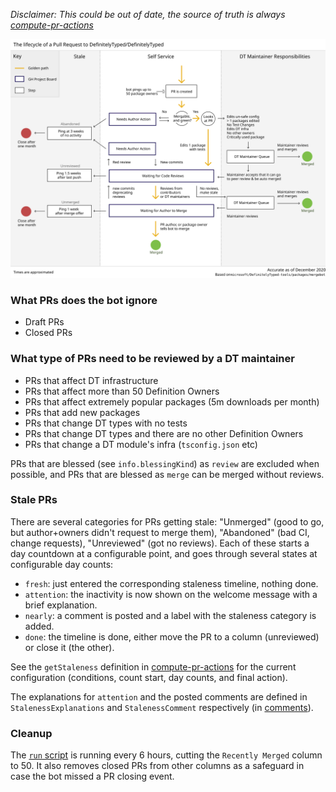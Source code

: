 _Disclaimer: This could be out of date, the source of truth is always [compute-pr-actions]_

<img src="./dt-mergebot-lifecycle.svg" />
<!-- https://www.figma.com/file/jIYpibfnaKRhq9rpK5wwkj/dt-pr-lifecycle-Eli -->

### What PRs does the bot ignore

- Draft PRs
- Closed PRs

### What type of PRs need to be reviewed by a DT maintainer

- PRs that affect DT infrastructure
- PRs that affect more than 50 Definition Owners
- PRs that affect extremely popular packages (5m downloads per month)
- PRs that add new packages
- PRs that change DT types with no tests
- PRs that change DT types and there are no other Definition Owners
- PRs that change a DT module's infra (`tsconfig.json` etc)

PRs that are blessed (see `info.blessingKind`) as `review` are excluded
when possible, and PRs that are blessed as `merge` can be merged without
reviews.

### Stale PRs

There are several categories for PRs getting stale: "Unmerged" (good to go, but
author+owners didn't request to merge them), "Abandoned" (bad CI, change
requests), "Unreviewed" (got no reviews).  Each of these starts a day countdown
at a configurable point, and goes through several states at configurable day
counts:

- `fresh`: just entered the corresponding staleness timeline, nothing done.
- `attention`: the inactivity is now shown on the welcome message with a brief
  explanation.
- `nearly`: a comment is posted and a label with the staleness category is
  added.
- `done`: the timeline is done, either move the PR to a column (unreviewed) or
  close it (the other).

See the `getStaleness` definition in [compute-pr-actions] for the current
configuration (conditions, count start, day counts, and final action).

The explanations for `attention` and the posted comments are defined in
`StalenessExplanations` and `StalenessComment` respectively (in [comments]).

### Cleanup

The [`run` script](../src/run.ts) is running every 6 hours, cutting the
`Recently Merged` column to 50.  It also removes closed PRs from other columns
as a safeguard in case the bot missed a PR closing event.


[compute-pr-actions]: <https://github.com/microsoft/DefinitelyTyped-tools/blob/main/packages/mergebot/src/compute-pr-actions.ts>
[comments]: <https://github.com/microsoft/DefinitelyTyped-tools/blob/main/packages/mergebot/src/comments.ts>
